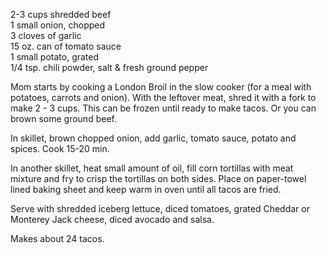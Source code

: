 ---
---

2-3 cups shredded beef  
1 small onion, chopped  
3 cloves of garlic  
15 oz. can of tomato sauce  
1 small potato, grated  
1/4 tsp. chili powder, salt & fresh ground pepper 

Mom starts by cooking a London Broil in the slow cooker (for a meal with potatoes, 
carrots and onion). With the leftover meat, shred it with a fork to make 2 - 3 cups. 
This can be frozen until ready to make tacos. Or you can brown some ground beef. 

In skillet, brown chopped onion, add garlic, tomato sauce, potato and spices.  Cook 15-20 min. 

In another skillet, heat small amount of oil, fill corn tortillas with meat mixture 
and fry to crisp the tortillas on both sides. Place on paper-towel lined baking sheet and keep warm in oven until all tacos are fried. 

Serve with shredded iceberg lettuce, diced tomatoes, grated Cheddar or Monterey Jack cheese, diced avocado and salsa. 

Makes about 24 tacos.
